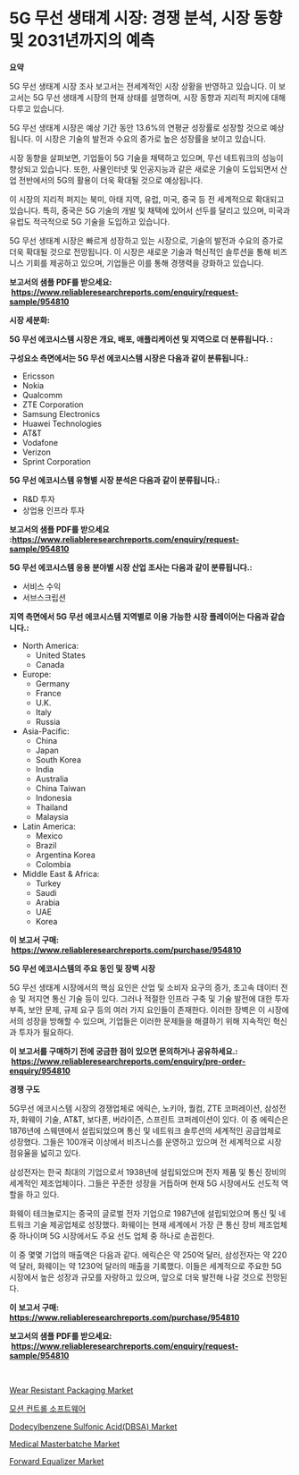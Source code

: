<p><h1>5G 무선 생태계 시장: 경쟁 분석, 시장 동향 및 2031년까지의 예측</h1></p><p><strong>요약</strong></p>
<p><p>5G 무선 생태계 시장 조사 보고서는 전세계적인 시장 상황을 반영하고 있습니다. 이 보고서는 5G 무선 생태계 시장의 현재 상태를 설명하며, 시장 동향과 지리적 퍼지에 대해 다루고 있습니다.</p><p>5G 무선 생태계 시장은 예상 기간 동안 13.6%의 연평균 성장률로 성장할 것으로 예상됩니다. 이 시장은 기술의 발전과 수요의 증가로 높은 성장률을 보이고 있습니다.</p><p>시장 동향을 살펴보면, 기업들이 5G 기술을 채택하고 있으며, 무선 네트워크의 성능이 향상되고 있습니다. 또한, 사물인터넷 및 인공지능과 같은 새로운 기술이 도입되면서 산업 전반에서의 5G의 활용이 더욱 확대될 것으로 예상됩니다.</p><p>이 시장의 지리적 퍼지는 북미, 아태 지역, 유럽, 미국, 중국 등 전 세계적으로 확대되고 있습니다. 특히, 중국은 5G 기술의 개발 및 채택에 있어서 선두를 달리고 있으며, 미국과 유럽도 적극적으로 5G 기술을 도입하고 있습니다.</p><p>5G 무선 생태계 시장은 빠르게 성장하고 있는 시장으로, 기술의 발전과 수요의 증가로 더욱 확대될 것으로 전망됩니다. 이 시장은 새로운 기술과 혁신적인 솔루션을 통해 비즈니스 기회를 제공하고 있으며, 기업들은 이를 통해 경쟁력을 강화하고 있습니다.</p></p>
<p><strong>보고서의 샘플 PDF를 받으세요: &nbsp;<a href="https://www.reliableresearchreports.com/enquiry/request-sample/954810">https://www.reliableresearchreports.com/enquiry/request-sample/954810</a></strong></p>
<p><strong>시장 세분화:</strong></p>
<p><strong> 5G 무선 에코시스템 시장은 개요, 배포, 애플리케이션 및 지역으로 더 분류됩니다. :</strong></p>
<p><strong>구성요소 측면에서는 5G 무선 에코시스템 시장은 다음과 같이 분류됩니다.:</strong></p>
<p><ul><li>Ericsson</li><li>Nokia</li><li>Qualcomm</li><li>ZTE Corporation</li><li>Samsung Electronics</li><li>Huawei Technologies</li><li>AT&T</li><li>Vodafone</li><li>Verizon</li><li>Sprint Corporation</li></ul></p>
<p><strong> 5G 무선 에코시스템 유형별 시장 분석은 다음과 같이 분류됩니다.:</strong></p>
<p><ul><li>R&D 투자</li><li>상업용 인프라 투자</li></ul></p>
<p><strong>보고서의 샘플 PDF를 받으세요 :<a href="https://www.reliableresearchreports.com/enquiry/request-sample/954810">https://www.reliableresearchreports.com/enquiry/request-sample/954810</a></strong></p>
<p><strong> 5G 무선 에코시스템 응용 분야별 시장 산업 조사는 다음과 같이 분류됩니다.:</strong></p>
<p><ul><li>서비스 수익</li><li>서브스크립션</li></ul></p>
<p><strong>지역 측면에서 5G 무선 에코시스템 지역별로 이용 가능한 시장 플레이어는 다음과 같습니다.:</strong></p>
<p><ul>
    <li>
        North America:
        <ul>
            <li>United States</li>
            <li>Canada</li>
        </ul>
    </li>
    <li>
        Europe:
        <ul>
            <li>Germany</li>
            <li>France</li>
            <li>U.K.</li>
            <li>Italy</li>
            <li>Russia</li>
        </ul>
    </li>
    <li>
        Asia-Pacific:
        <ul>
            <li>China</li>
            <li>Japan</li>
            <li>South Korea</li>
            <li>India</li>
            <li>Australia</li>
            <li>China Taiwan</li>
            <li>Indonesia</li>
            <li>Thailand</li>
            <li>Malaysia</li>
        </ul>
    </li>
    <li>
        Latin America:
        <ul>
            <li>Mexico</li>
            <li>Brazil</li>
            <li>Argentina Korea</li>
            <li>Colombia</li>
        </ul>
    </li>
    <li>
        Middle East & Africa:
        <ul>
            <li>Turkey</li>
            <li>Saudi</li>
            <li>Arabia</li>
            <li>UAE</li>
            <li>Korea</li>
        </ul>
    </li>
    </ul></p>
<p><strong>이 보고서 구매: &nbsp;<a href="https://www.reliableresearchreports.com/purchase/954810">https://www.reliableresearchreports.com/purchase/954810</a></strong></p>
<p><strong>5G 무선 에코시스템의 주요 동인 및 장벽 시장</strong></p>
<p><p>5G 무선 생태계 시장에서의 핵심 요인은 산업 및 소비자 요구의 증가, 초고속 데이터 전송 및 저지연 통신 기술 등이 있다. 그러나 적절한 인프라 구축 및 기술 발전에 대한 투자 부족, 보안 문제, 규제 요구 등의 여러 가지 요인들이 존재한다. 이러한 장벽은 이 시장에서의 성장을 방해할 수 있으며, 기업들은 이러한 문제들을 해결하기 위해 지속적인 혁신과 투자가 필요하다.</p></p>
<p><strong>이 보고서를 구매하기 전에 궁금한 점이 있으면 문의하거나 공유하세요.: &nbsp;<a href="https://www.reliableresearchreports.com/enquiry/pre-order-enquiry/954810">https://www.reliableresearchreports.com/enquiry/pre-order-enquiry/954810</a></strong></p>
<p><strong>경쟁 구도</strong></p>
<p><p>5G무선 에코시스템 시장의 경쟁업체로 에릭슨, 노키아, 퀄컴, ZTE 코퍼레이션, 삼성전자, 화웨이 기술, AT&T, 보다폰, 버라이즌, 스프린트 코퍼레이션이 있다. 이 중 에릭슨은 1876년에 스웨덴에서 설립되었으며 통신 및 네트워크 솔루션의 세계적인 공급업체로 성장했다. 그들은 100개국 이상에서 비즈니스를 운영하고 있으며 전 세계적으로 시장 점유율을 넓히고 있다.</p><p>삼성전자는 한국 최대의 기업으로서 1938년에 설립되었으며 전자 제품 및 통신 장비의 세계적인 제조업체이다. 그들은 꾸준한 성장을 거듭하며 현재 5G 시장에서도 선도적 역할을 하고 있다.</p><p>화웨이 테크놀로지는 중국의 글로벌 전자 기업으로 1987년에 설립되었으며 통신 및 네트워크 기술 제공업체로 성장했다. 화웨이는 현재 세계에서 가장 큰 통신 장비 제조업체 중 하나이며 5G 시장에서도 주요 선도 업체 중 하나로 손꼽힌다.</p><p>이 중 몇몇 기업의 매출액은 다음과 같다. 에릭슨은 약 250억 달러, 삼성전자는 약 220억 달러, 화웨이는 약 1230억 달러의 매출을 기록했다. 이들은 세계적으로 주요한 5G 시장에서 높은 성장과 규모를 자랑하고 있으며, 앞으로 더욱 발전해 나갈 것으로 전망된다.</p></p>
<p><strong>이 보고서 구매: &nbsp; <a href="https://www.reliableresearchreports.com/purchase/954810">https://www.reliableresearchreports.com/purchase/954810</a></strong></p>
<p><strong>보고서의 샘플 PDF를 받으세요: &nbsp;<a href="https://www.reliableresearchreports.com/enquiry/request-sample/954810">https://www.reliableresearchreports.com/enquiry/request-sample/954810</a></strong><strong></strong></p>
<p>&nbsp;</p>
<p><p><a href="https://github.com/RoccoManning/Market-Research-Report-List-3/blob/main/wear-resistant-packaging-market.md">Wear Resistant Packaging Market</a></p><p><a href="https://github.com/lzrvbyqzftro57/Market-Research-Report-List-1/blob/main/8720396185314.md">모션 컨트롤 소프트웨어</a></p><p><a href="https://meowing-lemming-dd3.notion.site/Dodecylbenzene-Sulfonic-Acid-DBSA-Market-Size-Share-Trends-Analysis-Report-By-Application-Regio-dfe792fb4ad34058a33b505e64b77d10">Dodecylbenzene Sulfonic Acid(DBSA) Market</a></p><p><a href="https://cute-banjo-8ca.notion.site/Medical-Masterbatche-Market-Size-Evaluating-its-Market-Trends-Growth-and-Projections-2024-2031-caa2216ce0774ed494a39d3f8ab7566c">Medical Masterbatche Market</a></p><p><a href="https://view.publitas.com/reportprime-1/forward-equalizer-market-research-report-unlocks-analysis-on-the-market-financial-status-market-size-and-market-revenue-upto-2031/">Forward Equalizer Market</a></p></p>